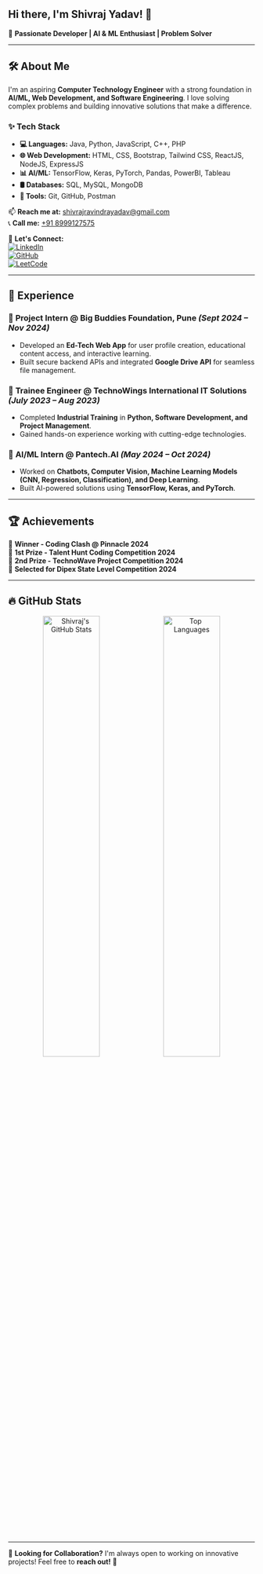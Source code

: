 ## Hi there, I'm **Shivraj Yadav!** 👋

🚀 **Passionate Developer | AI & ML Enthusiast | Problem Solver**

---

## 🛠 About Me
I'm an aspiring **Computer Technology Engineer** with a strong foundation in **AI/ML, Web Development, and Software Engineering**. I love solving complex problems and building innovative solutions that make a difference.

### ✨ Tech Stack
- **💻 Languages:** Java, Python, JavaScript, C++, PHP  
- **🌐 Web Development:** HTML, CSS, Bootstrap, Tailwind CSS, ReactJS, NodeJS, ExpressJS  
- **📊 AI/ML:** TensorFlow, Keras, PyTorch, Pandas, PowerBI, Tableau  
- **🛢 Databases:** SQL, MySQL, MongoDB  
- **🔧 Tools:** Git, GitHub, Postman 

📫 **Reach me at:** [shivrajravindrayadav@gmail.com](mailto:shivrajravindrayadav@gmail.com)  
📞 **Call me:** [+91 8999127575](tel:+918999127575)  

🔗 **Let's Connect:**  
[![LinkedIn](https://img.shields.io/badge/LinkedIn-Connect-blue?style=for-the-badge&logo=linkedin)](https://www.linkedin.com/in/shivraj-yadav-a776aa257/)  
[![GitHub](https://img.shields.io/badge/GitHub-Follow-black?style=for-the-badge&logo=github)](https://github.com/shivraj-yadav/)  
[![LeetCode](https://img.shields.io/badge/LeetCode-Practice-orange?style=for-the-badge&logo=leetcode)](https://leetcode.com/u/shivraj_yadav/)

---

## 📌 Experience
### 🔹 **Project Intern @ Big Buddies Foundation, Pune** *(Sept 2024 – Nov 2024)*  
- Developed an **Ed-Tech Web App** for user profile creation, educational content access, and interactive learning.  
- Built secure backend APIs and integrated **Google Drive API** for seamless file management.  

### 🔹 **Trainee Engineer @ TechnoWings International IT Solutions** *(July 2023 – Aug 2023)*  
- Completed **Industrial Training** in **Python, Software Development, and Project Management**.  
- Gained hands-on experience working with cutting-edge technologies.  

### 🔹 **AI/ML Intern @ Pantech.AI** *(May 2024 – Oct 2024)*  
- Worked on **Chatbots, Computer Vision, Machine Learning Models (CNN, Regression, Classification), and Deep Learning**.  
- Built AI-powered solutions using **TensorFlow, Keras, and PyTorch**.  

---

## 🏆 Achievements
🏅 **Winner - Coding Clash @ Pinnacle 2024**  
🥇 **1st Prize - Talent Hunt Coding Competition 2024**  
🥈 **2nd Prize - TechnoWave Project Competition 2024**  
🏅 **Selected for Dipex State Level Competition 2024**  

---

## 🔥 GitHub Stats
<p align="center">
  <img src="https://github-readme-stats.vercel.app/api?username=shivraj-yadav&show_icons=true&theme=radical" alt="Shivraj's GitHub Stats" width="48%"/>
  <img src="https://github-readme-stats.vercel.app/api/top-langs/?username=shivraj-yadav&layout=compact&theme=tokyonight" alt="Top Languages" width="48%"/>
</p>

---

🎯 **Looking for Collaboration?** I'm always open to working on innovative projects! Feel free to **reach out!** 🚀
